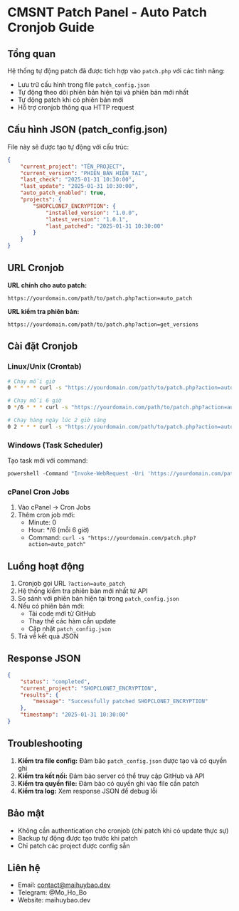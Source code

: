 # CMSNT Patch Panel - Auto Patch Cronjob Guide

## Tổng quan
Hệ thống tự động patch đã được tích hợp vào `patch.php` với các tính năng:
- Lưu trữ cấu hình trong file `patch_config.json`
- Tự động theo dõi phiên bản hiện tại và phiên bản mới nhất
- Tự động patch khi có phiên bản mới
- Hỗ trợ cronjob thông qua HTTP request

## Cấu hình JSON (patch_config.json)
File này sẽ được tạo tự động với cấu trúc:
```json
{
    "current_project": "TÊN_PROJECT",
    "current_version": "PHIÊN_BẢN_HIỆN_TẠI",
    "last_check": "2025-01-31 10:30:00",
    "last_update": "2025-01-31 10:30:00",
    "auto_patch_enabled": true,
    "projects": {
        "SHOPCLONE7_ENCRYPTION": {
            "installed_version": "1.0.0",
            "latest_version": "1.0.1",
            "last_patched": "2025-01-31 10:30:00"
        }
    }
}
```

## URL Cronjob
**URL chính cho auto patch:**
```
https://yourdomain.com/path/to/patch.php?action=auto_patch
```

**URL kiểm tra phiên bản:**
```
https://yourdomain.com/path/to/patch.php?action=get_versions
```

## Cài đặt Cronjob

### Linux/Unix (Crontab)
```bash
# Chạy mỗi giờ
0 * * * * curl -s "https://yourdomain.com/path/to/patch.php?action=auto_patch" >/dev/null 2>&1

# Chạy mỗi 6 giờ
0 */6 * * * curl -s "https://yourdomain.com/path/to/patch.php?action=auto_patch" >/dev/null 2>&1

# Chạy hàng ngày lúc 2 giờ sáng
0 2 * * * curl -s "https://yourdomain.com/path/to/patch.php?action=auto_patch" >/dev/null 2>&1
```

### Windows (Task Scheduler)
Tạo task mới với command:
```powershell
powershell -Command "Invoke-WebRequest -Uri 'https://yourdomain.com/path/to/patch.php?action=auto_patch' -UseBasicParsing"
```

### cPanel Cron Jobs
1. Vào cPanel → Cron Jobs
2. Thêm cron job mới:
   - Minute: 0
   - Hour: */6 (mỗi 6 giờ)
   - Command: `curl -s "https://yourdomain.com/patch.php?action=auto_patch"`

## Luồng hoạt động
1. Cronjob gọi URL `?action=auto_patch`
2. Hệ thống kiểm tra phiên bản mới nhất từ API
3. So sánh với phiên bản hiện tại trong `patch_config.json`
4. Nếu có phiên bản mới:
   - Tải code mới từ GitHub
   - Thay thế các hàm cần update
   - Cập nhật `patch_config.json`
5. Trả về kết quả JSON

## Response JSON
```json
{
    "status": "completed",
    "current_project": "SHOPCLONE7_ENCRYPTION",
    "results": {
        "message": "Successfully patched SHOPCLONE7_ENCRYPTION"
    },
    "timestamp": "2025-01-31 10:30:00"
}
```

## Troubleshooting
1. **Kiểm tra file config:** Đảm bảo `patch_config.json` được tạo và có quyền ghi
2. **Kiểm tra kết nối:** Đảm bảo server có thể truy cập GitHub và API
3. **Kiểm tra quyền file:** Đảm bảo có quyền ghi vào file cần patch
4. **Kiểm tra log:** Xem response JSON để debug lỗi

## Bảo mật
- Không cần authentication cho cronjob (chỉ patch khi có update thực sự)
- Backup tự động được tạo trước khi patch
- Chỉ patch các project được config sẵn

## Liên hệ
- Email: contact@maihuybao.dev
- Telegram: @Mo_Ho_Bo
- Website: maihuybao.dev
